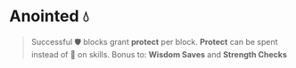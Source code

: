 # Anointed :droplet:
> Successful :shield: blocks grant __protect__ per block. __Protect__ can be spent instead of :large_blue_diamond: on skills.
Bonus to: __Wisdom Saves__ and __Strength Checks__

